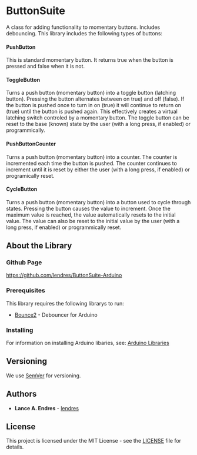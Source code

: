 # ButtonSuite

A class for adding functionality to momentary buttons.  Includes debouncing.  This library includes the following types of buttons:

#### PushButton
This is standard momentary button.  It returns true when the button is pressed and false when it is not.

#### ToggleButton
Turns a push button (momentary button) into a toggle button (latching button).  Pressing the button alternates between on true) and off (false).  If the button is pushed once to turn in on (true) it will continue to return on (true) until the button is pushed again.  This effectively creates a virtual latching switch controled by a momentary button.  The toggle button can be reset to the base (known) state by the user (with a long press, if enabled) or programmically.

#### PushButtonCounter
Turns a push button (momentary button) into a counter.  The counter is incremented each time the button is pushed.  The counter continues to increment until it is reset by either the user (with a long press, if enabled) or programically reset.

#### CycleButton
Turns a push button (momentary button) into a button used to cycle through states.  Pressing the button causes the value to increment.  Once the maximum value is reached, the value automatically resets to the initial value.  The value can also be reset to the initial value by the user (with a long press, if enabled) or programmically reset.


## About the Library
### Github Page

https://github.com/lendres/ButtonSuite-Arduino


### Prerequisites

This library requires the following librarys to run:

* [Bounce2](https://github.com/thomasfredericks/Bounce2) - Debouncer for Arduino


### Installing

For information on installing Arduino libaries, see: [Arduino Libraries](http://www.arduino.cc/en/Guide/Libraries)


## Versioning

We use [SemVer](http://semver.org/) for versioning.

## Authors

* **Lance A. Endres** - [lendres](https://github.com/lendres)

## License

This project is licensed under the MIT License - see the [LICENSE](LICENSE) file for details.